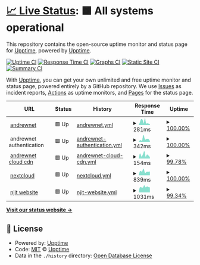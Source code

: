 # [📈 Live Status](https://uptime.andrewnet.net): <!--live status--> **🟩 All systems operational**

This repository contains the open-source uptime monitor and status page for [Upptime](https://upptime.js.org), powered by [Upptime](https://github.com/upptime/upptime).

[![Uptime CI](https://github.com/andrewnyr/uptime/workflows/Uptime%20CI/badge.svg)](https://github.com/upptime/upptime/actions?query=workflow%3A%22Uptime+CI%22)
[![Response Time CI](https://github.com/andrewnyr/uptime/workflows/Response%20Time%20CI/badge.svg)](https://github.com/upptime/upptime/actions?query=workflow%3A%22Response+Time+CI%22)
[![Graphs CI](https://github.com/andrewnyr/uptime/workflows/Graphs%20CI/badge.svg)](https://github.com/upptime/upptime/actions?query=workflow%3A%22Graphs+CI%22)
[![Static Site CI](https://github.com/andrewnyr/uptime/workflows/Static%20Site%20CI/badge.svg)](https://github.com/upptime/upptime/actions?query=workflow%3A%22Static+Site+CI%22)
[![Summary CI](https://github.com/andrewnyr/uptime/workflows/Summary%20CI/badge.svg)](https://github.com/upptime/upptime/actions?query=workflow%3A%22Summary+CI%22)

With [Upptime](https://upptime.js.org), you can get your own unlimited and free uptime monitor and status page, powered entirely by a GitHub repository. We use [Issues](https://github.com/upptime/upptime/issues) as incident reports, [Actions](https://github.com/upptime/upptime/actions) as uptime monitors, and [Pages](https://uptime.andrewnet.net) for the status page.

<!--start: status pages-->
<!-- This summary is generated by Upptime (https://github.com/upptime/upptime) -->
<!-- Do not edit this manually, your changes will be overwritten -->
<!-- prettier-ignore -->
| URL | Status | History | Response Time | Uptime |
| --- | ------ | ------- | ------------- | ------ |
| <img alt="" src="https://cloud.cdn.andrewnet.net/images/assets/a-circle-favicon-inverted.png" height="13"> [andrewnet](https://www.andrewnet.net) | 🟩 Up | [andrewnet.yml](https://github.com/andrewnyr/uptime/commits/HEAD/history/andrewnet.yml) | <details><summary><img alt="Response time graph" src="./graphs/andrewnet/response-time-week.png" height="20"> 281ms</summary><br><a href="https://uptime.andrewnet.net/history/andrewnet"><img alt="Response time 745" src="https://img.shields.io/endpoint?url=https%3A%2F%2Fraw.githubusercontent.com%2Fandrewnyr%2Fuptime%2FHEAD%2Fapi%2Fandrewnet%2Fresponse-time.json"></a><br><a href="https://uptime.andrewnet.net/history/andrewnet"><img alt="24-hour response time 326" src="https://img.shields.io/endpoint?url=https%3A%2F%2Fraw.githubusercontent.com%2Fandrewnyr%2Fuptime%2FHEAD%2Fapi%2Fandrewnet%2Fresponse-time-day.json"></a><br><a href="https://uptime.andrewnet.net/history/andrewnet"><img alt="7-day response time 281" src="https://img.shields.io/endpoint?url=https%3A%2F%2Fraw.githubusercontent.com%2Fandrewnyr%2Fuptime%2FHEAD%2Fapi%2Fandrewnet%2Fresponse-time-week.json"></a><br><a href="https://uptime.andrewnet.net/history/andrewnet"><img alt="30-day response time 745" src="https://img.shields.io/endpoint?url=https%3A%2F%2Fraw.githubusercontent.com%2Fandrewnyr%2Fuptime%2FHEAD%2Fapi%2Fandrewnet%2Fresponse-time-month.json"></a><br><a href="https://uptime.andrewnet.net/history/andrewnet"><img alt="1-year response time 745" src="https://img.shields.io/endpoint?url=https%3A%2F%2Fraw.githubusercontent.com%2Fandrewnyr%2Fuptime%2FHEAD%2Fapi%2Fandrewnet%2Fresponse-time-year.json"></a></details> | <details><summary><a href="https://uptime.andrewnet.net/history/andrewnet">100.00%</a></summary><a href="https://uptime.andrewnet.net/history/andrewnet"><img alt="All-time uptime 99.53%" src="https://img.shields.io/endpoint?url=https%3A%2F%2Fraw.githubusercontent.com%2Fandrewnyr%2Fuptime%2FHEAD%2Fapi%2Fandrewnet%2Fuptime.json"></a><br><a href="https://uptime.andrewnet.net/history/andrewnet"><img alt="24-hour uptime 100.00%" src="https://img.shields.io/endpoint?url=https%3A%2F%2Fraw.githubusercontent.com%2Fandrewnyr%2Fuptime%2FHEAD%2Fapi%2Fandrewnet%2Fuptime-day.json"></a><br><a href="https://uptime.andrewnet.net/history/andrewnet"><img alt="7-day uptime 100.00%" src="https://img.shields.io/endpoint?url=https%3A%2F%2Fraw.githubusercontent.com%2Fandrewnyr%2Fuptime%2FHEAD%2Fapi%2Fandrewnet%2Fuptime-week.json"></a><br><a href="https://uptime.andrewnet.net/history/andrewnet"><img alt="30-day uptime 99.53%" src="https://img.shields.io/endpoint?url=https%3A%2F%2Fraw.githubusercontent.com%2Fandrewnyr%2Fuptime%2FHEAD%2Fapi%2Fandrewnet%2Fuptime-month.json"></a><br><a href="https://uptime.andrewnet.net/history/andrewnet"><img alt="1-year uptime 99.53%" src="https://img.shields.io/endpoint?url=https%3A%2F%2Fraw.githubusercontent.com%2Fandrewnyr%2Fuptime%2FHEAD%2Fapi%2Fandrewnet%2Fuptime-year.json"></a></details>
| <img alt="" src="https://cloud.cdn.andrewnet.net/images/assets/a-circle-favicon-inverted.png" height="13"> andrewnet authentication | 🟩 Up | [andrewnet-authentication.yml](https://github.com/andrewnyr/uptime/commits/HEAD/history/andrewnet-authentication.yml) | <details><summary><img alt="Response time graph" src="./graphs/andrewnet-authentication/response-time-week.png" height="20"> 342ms</summary><br><a href="https://uptime.andrewnet.net/history/andrewnet-authentication"><img alt="Response time 263" src="https://img.shields.io/endpoint?url=https%3A%2F%2Fraw.githubusercontent.com%2Fandrewnyr%2Fuptime%2FHEAD%2Fapi%2Fandrewnet-authentication%2Fresponse-time.json"></a><br><a href="https://uptime.andrewnet.net/history/andrewnet-authentication"><img alt="24-hour response time 872" src="https://img.shields.io/endpoint?url=https%3A%2F%2Fraw.githubusercontent.com%2Fandrewnyr%2Fuptime%2FHEAD%2Fapi%2Fandrewnet-authentication%2Fresponse-time-day.json"></a><br><a href="https://uptime.andrewnet.net/history/andrewnet-authentication"><img alt="7-day response time 342" src="https://img.shields.io/endpoint?url=https%3A%2F%2Fraw.githubusercontent.com%2Fandrewnyr%2Fuptime%2FHEAD%2Fapi%2Fandrewnet-authentication%2Fresponse-time-week.json"></a><br><a href="https://uptime.andrewnet.net/history/andrewnet-authentication"><img alt="30-day response time 263" src="https://img.shields.io/endpoint?url=https%3A%2F%2Fraw.githubusercontent.com%2Fandrewnyr%2Fuptime%2FHEAD%2Fapi%2Fandrewnet-authentication%2Fresponse-time-month.json"></a><br><a href="https://uptime.andrewnet.net/history/andrewnet-authentication"><img alt="1-year response time 263" src="https://img.shields.io/endpoint?url=https%3A%2F%2Fraw.githubusercontent.com%2Fandrewnyr%2Fuptime%2FHEAD%2Fapi%2Fandrewnet-authentication%2Fresponse-time-year.json"></a></details> | <details><summary><a href="https://uptime.andrewnet.net/history/andrewnet-authentication">100.00%</a></summary><a href="https://uptime.andrewnet.net/history/andrewnet-authentication"><img alt="All-time uptime 100.00%" src="https://img.shields.io/endpoint?url=https%3A%2F%2Fraw.githubusercontent.com%2Fandrewnyr%2Fuptime%2FHEAD%2Fapi%2Fandrewnet-authentication%2Fuptime.json"></a><br><a href="https://uptime.andrewnet.net/history/andrewnet-authentication"><img alt="24-hour uptime 100.00%" src="https://img.shields.io/endpoint?url=https%3A%2F%2Fraw.githubusercontent.com%2Fandrewnyr%2Fuptime%2FHEAD%2Fapi%2Fandrewnet-authentication%2Fuptime-day.json"></a><br><a href="https://uptime.andrewnet.net/history/andrewnet-authentication"><img alt="7-day uptime 100.00%" src="https://img.shields.io/endpoint?url=https%3A%2F%2Fraw.githubusercontent.com%2Fandrewnyr%2Fuptime%2FHEAD%2Fapi%2Fandrewnet-authentication%2Fuptime-week.json"></a><br><a href="https://uptime.andrewnet.net/history/andrewnet-authentication"><img alt="30-day uptime 100.00%" src="https://img.shields.io/endpoint?url=https%3A%2F%2Fraw.githubusercontent.com%2Fandrewnyr%2Fuptime%2FHEAD%2Fapi%2Fandrewnet-authentication%2Fuptime-month.json"></a><br><a href="https://uptime.andrewnet.net/history/andrewnet-authentication"><img alt="1-year uptime 100.00%" src="https://img.shields.io/endpoint?url=https%3A%2F%2Fraw.githubusercontent.com%2Fandrewnyr%2Fuptime%2FHEAD%2Fapi%2Fandrewnet-authentication%2Fuptime-year.json"></a></details>
| <img alt="" src="https://cloud.cdn.andrewnet.net/images/assets/a-circle-favicon-inverted.png" height="13"> [andrewnet cloud cdn](https://cloud.cdn.andrewnet.net) | 🟩 Up | [andrewnet-cloud-cdn.yml](https://github.com/andrewnyr/uptime/commits/HEAD/history/andrewnet-cloud-cdn.yml) | <details><summary><img alt="Response time graph" src="./graphs/andrewnet-cloud-cdn/response-time-week.png" height="20"> 154ms</summary><br><a href="https://uptime.andrewnet.net/history/andrewnet-cloud-cdn"><img alt="Response time 161" src="https://img.shields.io/endpoint?url=https%3A%2F%2Fraw.githubusercontent.com%2Fandrewnyr%2Fuptime%2FHEAD%2Fapi%2Fandrewnet-cloud-cdn%2Fresponse-time.json"></a><br><a href="https://uptime.andrewnet.net/history/andrewnet-cloud-cdn"><img alt="24-hour response time 150" src="https://img.shields.io/endpoint?url=https%3A%2F%2Fraw.githubusercontent.com%2Fandrewnyr%2Fuptime%2FHEAD%2Fapi%2Fandrewnet-cloud-cdn%2Fresponse-time-day.json"></a><br><a href="https://uptime.andrewnet.net/history/andrewnet-cloud-cdn"><img alt="7-day response time 154" src="https://img.shields.io/endpoint?url=https%3A%2F%2Fraw.githubusercontent.com%2Fandrewnyr%2Fuptime%2FHEAD%2Fapi%2Fandrewnet-cloud-cdn%2Fresponse-time-week.json"></a><br><a href="https://uptime.andrewnet.net/history/andrewnet-cloud-cdn"><img alt="30-day response time 161" src="https://img.shields.io/endpoint?url=https%3A%2F%2Fraw.githubusercontent.com%2Fandrewnyr%2Fuptime%2FHEAD%2Fapi%2Fandrewnet-cloud-cdn%2Fresponse-time-month.json"></a><br><a href="https://uptime.andrewnet.net/history/andrewnet-cloud-cdn"><img alt="1-year response time 161" src="https://img.shields.io/endpoint?url=https%3A%2F%2Fraw.githubusercontent.com%2Fandrewnyr%2Fuptime%2FHEAD%2Fapi%2Fandrewnet-cloud-cdn%2Fresponse-time-year.json"></a></details> | <details><summary><a href="https://uptime.andrewnet.net/history/andrewnet-cloud-cdn">99.78%</a></summary><a href="https://uptime.andrewnet.net/history/andrewnet-cloud-cdn"><img alt="All-time uptime 99.87%" src="https://img.shields.io/endpoint?url=https%3A%2F%2Fraw.githubusercontent.com%2Fandrewnyr%2Fuptime%2FHEAD%2Fapi%2Fandrewnet-cloud-cdn%2Fuptime.json"></a><br><a href="https://uptime.andrewnet.net/history/andrewnet-cloud-cdn"><img alt="24-hour uptime 100.00%" src="https://img.shields.io/endpoint?url=https%3A%2F%2Fraw.githubusercontent.com%2Fandrewnyr%2Fuptime%2FHEAD%2Fapi%2Fandrewnet-cloud-cdn%2Fuptime-day.json"></a><br><a href="https://uptime.andrewnet.net/history/andrewnet-cloud-cdn"><img alt="7-day uptime 99.78%" src="https://img.shields.io/endpoint?url=https%3A%2F%2Fraw.githubusercontent.com%2Fandrewnyr%2Fuptime%2FHEAD%2Fapi%2Fandrewnet-cloud-cdn%2Fuptime-week.json"></a><br><a href="https://uptime.andrewnet.net/history/andrewnet-cloud-cdn"><img alt="30-day uptime 99.87%" src="https://img.shields.io/endpoint?url=https%3A%2F%2Fraw.githubusercontent.com%2Fandrewnyr%2Fuptime%2FHEAD%2Fapi%2Fandrewnet-cloud-cdn%2Fuptime-month.json"></a><br><a href="https://uptime.andrewnet.net/history/andrewnet-cloud-cdn"><img alt="1-year uptime 99.87%" src="https://img.shields.io/endpoint?url=https%3A%2F%2Fraw.githubusercontent.com%2Fandrewnyr%2Fuptime%2FHEAD%2Fapi%2Fandrewnet-cloud-cdn%2Fuptime-year.json"></a></details>
| <img alt="" src="https://cloud.cdn.andrewnet.net/images/assets/a-circle-favicon-inverted.png" height="13"> [nextcloud](https://nxtc.andrewnet.net/) | 🟩 Up | [nextcloud.yml](https://github.com/andrewnyr/uptime/commits/HEAD/history/nextcloud.yml) | <details><summary><img alt="Response time graph" src="./graphs/nextcloud/response-time-week.png" height="20"> 839ms</summary><br><a href="https://uptime.andrewnet.net/history/nextcloud"><img alt="Response time 878" src="https://img.shields.io/endpoint?url=https%3A%2F%2Fraw.githubusercontent.com%2Fandrewnyr%2Fuptime%2FHEAD%2Fapi%2Fnextcloud%2Fresponse-time.json"></a><br><a href="https://uptime.andrewnet.net/history/nextcloud"><img alt="24-hour response time 1600" src="https://img.shields.io/endpoint?url=https%3A%2F%2Fraw.githubusercontent.com%2Fandrewnyr%2Fuptime%2FHEAD%2Fapi%2Fnextcloud%2Fresponse-time-day.json"></a><br><a href="https://uptime.andrewnet.net/history/nextcloud"><img alt="7-day response time 839" src="https://img.shields.io/endpoint?url=https%3A%2F%2Fraw.githubusercontent.com%2Fandrewnyr%2Fuptime%2FHEAD%2Fapi%2Fnextcloud%2Fresponse-time-week.json"></a><br><a href="https://uptime.andrewnet.net/history/nextcloud"><img alt="30-day response time 878" src="https://img.shields.io/endpoint?url=https%3A%2F%2Fraw.githubusercontent.com%2Fandrewnyr%2Fuptime%2FHEAD%2Fapi%2Fnextcloud%2Fresponse-time-month.json"></a><br><a href="https://uptime.andrewnet.net/history/nextcloud"><img alt="1-year response time 878" src="https://img.shields.io/endpoint?url=https%3A%2F%2Fraw.githubusercontent.com%2Fandrewnyr%2Fuptime%2FHEAD%2Fapi%2Fnextcloud%2Fresponse-time-year.json"></a></details> | <details><summary><a href="https://uptime.andrewnet.net/history/nextcloud">100.00%</a></summary><a href="https://uptime.andrewnet.net/history/nextcloud"><img alt="All-time uptime 100.00%" src="https://img.shields.io/endpoint?url=https%3A%2F%2Fraw.githubusercontent.com%2Fandrewnyr%2Fuptime%2FHEAD%2Fapi%2Fnextcloud%2Fuptime.json"></a><br><a href="https://uptime.andrewnet.net/history/nextcloud"><img alt="24-hour uptime 100.00%" src="https://img.shields.io/endpoint?url=https%3A%2F%2Fraw.githubusercontent.com%2Fandrewnyr%2Fuptime%2FHEAD%2Fapi%2Fnextcloud%2Fuptime-day.json"></a><br><a href="https://uptime.andrewnet.net/history/nextcloud"><img alt="7-day uptime 100.00%" src="https://img.shields.io/endpoint?url=https%3A%2F%2Fraw.githubusercontent.com%2Fandrewnyr%2Fuptime%2FHEAD%2Fapi%2Fnextcloud%2Fuptime-week.json"></a><br><a href="https://uptime.andrewnet.net/history/nextcloud"><img alt="30-day uptime 100.00%" src="https://img.shields.io/endpoint?url=https%3A%2F%2Fraw.githubusercontent.com%2Fandrewnyr%2Fuptime%2FHEAD%2Fapi%2Fnextcloud%2Fuptime-month.json"></a><br><a href="https://uptime.andrewnet.net/history/nextcloud"><img alt="1-year uptime 100.00%" src="https://img.shields.io/endpoint?url=https%3A%2F%2Fraw.githubusercontent.com%2Fandrewnyr%2Fuptime%2FHEAD%2Fapi%2Fnextcloud%2Fuptime-year.json"></a></details>
| <img alt="" src="https://favicons.githubusercontent.com/web.njit.edu" height="13"> [njit website](https://web.njit.edu/~aja9/) | 🟩 Up | [njit-website.yml](https://github.com/andrewnyr/uptime/commits/HEAD/history/njit-website.yml) | <details><summary><img alt="Response time graph" src="./graphs/njit-website/response-time-week.png" height="20"> 1031ms</summary><br><a href="https://uptime.andrewnet.net/history/njit-website"><img alt="Response time 1026" src="https://img.shields.io/endpoint?url=https%3A%2F%2Fraw.githubusercontent.com%2Fandrewnyr%2Fuptime%2FHEAD%2Fapi%2Fnjit-website%2Fresponse-time.json"></a><br><a href="https://uptime.andrewnet.net/history/njit-website"><img alt="24-hour response time 1118" src="https://img.shields.io/endpoint?url=https%3A%2F%2Fraw.githubusercontent.com%2Fandrewnyr%2Fuptime%2FHEAD%2Fapi%2Fnjit-website%2Fresponse-time-day.json"></a><br><a href="https://uptime.andrewnet.net/history/njit-website"><img alt="7-day response time 1031" src="https://img.shields.io/endpoint?url=https%3A%2F%2Fraw.githubusercontent.com%2Fandrewnyr%2Fuptime%2FHEAD%2Fapi%2Fnjit-website%2Fresponse-time-week.json"></a><br><a href="https://uptime.andrewnet.net/history/njit-website"><img alt="30-day response time 1026" src="https://img.shields.io/endpoint?url=https%3A%2F%2Fraw.githubusercontent.com%2Fandrewnyr%2Fuptime%2FHEAD%2Fapi%2Fnjit-website%2Fresponse-time-month.json"></a><br><a href="https://uptime.andrewnet.net/history/njit-website"><img alt="1-year response time 1026" src="https://img.shields.io/endpoint?url=https%3A%2F%2Fraw.githubusercontent.com%2Fandrewnyr%2Fuptime%2FHEAD%2Fapi%2Fnjit-website%2Fresponse-time-year.json"></a></details> | <details><summary><a href="https://uptime.andrewnet.net/history/njit-website">99.34%</a></summary><a href="https://uptime.andrewnet.net/history/njit-website"><img alt="All-time uptime 99.62%" src="https://img.shields.io/endpoint?url=https%3A%2F%2Fraw.githubusercontent.com%2Fandrewnyr%2Fuptime%2FHEAD%2Fapi%2Fnjit-website%2Fuptime.json"></a><br><a href="https://uptime.andrewnet.net/history/njit-website"><img alt="24-hour uptime 100.00%" src="https://img.shields.io/endpoint?url=https%3A%2F%2Fraw.githubusercontent.com%2Fandrewnyr%2Fuptime%2FHEAD%2Fapi%2Fnjit-website%2Fuptime-day.json"></a><br><a href="https://uptime.andrewnet.net/history/njit-website"><img alt="7-day uptime 99.34%" src="https://img.shields.io/endpoint?url=https%3A%2F%2Fraw.githubusercontent.com%2Fandrewnyr%2Fuptime%2FHEAD%2Fapi%2Fnjit-website%2Fuptime-week.json"></a><br><a href="https://uptime.andrewnet.net/history/njit-website"><img alt="30-day uptime 99.62%" src="https://img.shields.io/endpoint?url=https%3A%2F%2Fraw.githubusercontent.com%2Fandrewnyr%2Fuptime%2FHEAD%2Fapi%2Fnjit-website%2Fuptime-month.json"></a><br><a href="https://uptime.andrewnet.net/history/njit-website"><img alt="1-year uptime 99.62%" src="https://img.shields.io/endpoint?url=https%3A%2F%2Fraw.githubusercontent.com%2Fandrewnyr%2Fuptime%2FHEAD%2Fapi%2Fnjit-website%2Fuptime-year.json"></a></details>

<!--end: status pages-->

[**Visit our status website →**](https://uptime.andrewnet.net)

## 📄 License

- Powered by: [Upptime](https://github.com/upptime/upptime)
- Code: [MIT](./LICENSE) © [Upptime](https://upptime.js.org)
- Data in the `./history` directory: [Open Database License](https://opendatacommons.org/licenses/odbl/1-0/)
